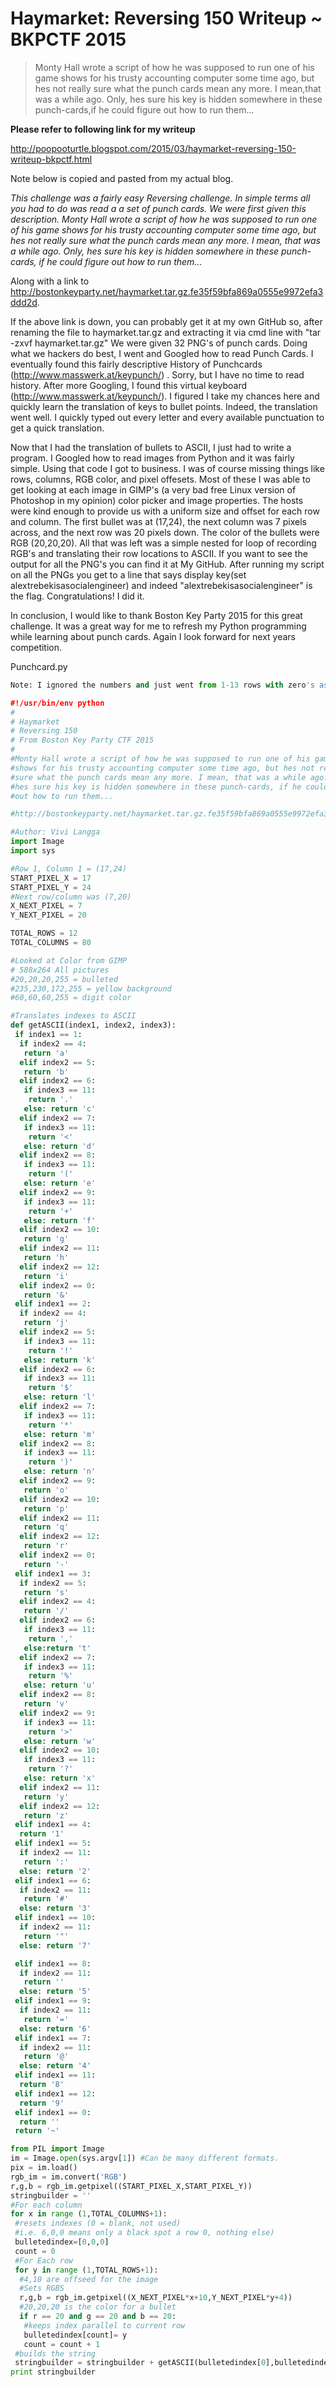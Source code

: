 Haymarket: Reversing 150 Writeup ~ BKPCTF 2015
===============================================

>Monty Hall wrote a script of how he was supposed to run one of his game shows for his trusty accounting computer some time ago, but hes not really sure what the punch cards mean any more. I mean,that was a while ago. Only, hes sure his key is hidden somewhere in these punch-cards,if he could figure out how to run them...


**Please refer to following link for my writeup**

http://poopooturtle.blogspot.com/2015/03/haymarket-reversing-150-writeup-bkpctf.html




Note below is copied and pasted from my actual blog. 

*This challenge was a fairly easy Reversing challenge. In simple terms all you had to do was read a a set of punch cards. We were first given this description. Monty Hall wrote a script of how he was supposed to run one of his game shows for his trusty accounting computer some time ago, but hes not really sure what the punch cards mean any more. I mean, that was a while ago. Only, hes sure his key is hidden somewhere in these punch-cards, if he could figure out how to run them...*

Along with a link to  
http://bostonkeyparty.net/haymarket.tar.gz.fe35f59bfa869a0555e9972efa3ddd2d.

If the above link is down, you can probably get it at my own GitHub so, after renaming the file to haymarket.tar.gz and extracting it via cmd line with "tar -zxvf haymarket.tar.gz" We were given 32 PNG's of punch cards. Doing what we hackers do best, I went and Googled how to read Punch Cards. I eventually found this fairly descriptive History of Punchcards (http://www.masswerk.at/keypunch/) . Sorry, but I have no time to read history. After more Googling, I found this virtual keyboard (http://www.masswerk.at/keypunch/). I figured I take my chances here and quickly learn the translation of keys to bullet points. Indeed, the translation went well. I quickly typed out every letter and every available punctuation to get a quick translation. 

Now that I had the translation of bullets to ASCII, I just had to write a program. I Googled how to read images from Python and it was fairly simple. Using that code I got to business. I was of course missing things like rows, columns, RGB color, and pixel offesets. Most of these I was able to get looking at each image in GIMP's (a very bad free Linux version of Photoshop in my opinion) color picker and image properties. The hosts were kind enough to provide us with a uniform size and offset for each row and column. The first bullet was at (17,24), the next column was 7 pixels across, and the next row was 20 pixels down. The color of the bullets were RGB (20,20,20). All that was left was a simple nested for loop of recording RGB's and translating their row locations to ASCII. If you want to see the output for all the PNG's you can find it at My GitHub. After running my script on all the PNGs you get to a line that says display key(set alextrebekisasocialengineer) and indeed "alextrebekisasocialengineer" is the flag. Congratulations! I did it.

In conclusion, I would like to thank Boston Key Party 2015 for this great challenge. It was a great way for me to refresh my Python programming while learning about punch cards. Again I look forward for next years competition.


Punchcard.py
```python
Note: I ignored the numbers and just went from 1-13 rows with zero's as the default value.

#!/usr/bin/env python
#
# Haymarket 
# Reversing 150
# From Boston Key Party CTF 2015
#
#Monty Hall wrote a script of how he was supposed to run one of his game 
#shows for his trusty accounting computer some time ago, but hes not really 
#sure what the punch cards mean any more. I mean, that was a while ago. Only, 
#hes sure his key is hidden somewhere in these punch-cards, if he could figure 
#out how to run them...

#http://bostonkeyparty.net/haymarket.tar.gz.fe35f59bfa869a0555e9972efa3ddd2d 

#Author: Vivi Langga
import Image
import sys

#Row 1, Column 1 = (17,24)
START_PIXEL_X = 17
START_PIXEL_Y = 24
#Next row/column was (7,20)
X_NEXT_PIXEL = 7
Y_NEXT_PIXEL = 20

TOTAL_ROWS = 12
TOTAL_COLUMNS = 80

#Looked at Color from GIMP
# 588x264 All pictures
#20,20,20,255 = bulleted
#235,230,172,255 = yellow background
#60,60,60,255 = digit color

#Translates indexes to ASCII
def getASCII(index1, index2, index3):
 if index1 == 1:
  if index2 == 4:
   return 'a'
  elif index2 == 5:
   return 'b'
  elif index2 == 6:
   if index3 == 11:
    return '.'
   else: return 'c'
  elif index2 == 7:
   if index3 == 11:
    return '<'
   else: return 'd'
  elif index2 == 8:
   if index3 == 11:
    return '('
   else: return 'e'
  elif index2 == 9:
   if index3 == 11:
    return '+'
   else: return 'f'
  elif index2 == 10:
   return 'g'
  elif index2 == 11:
   return 'h'
  elif index2 == 12:
   return 'i'
  elif index2 == 0:
   return '&'
 elif index1 == 2:
  if index2 == 4:
   return 'j'
  elif index2 == 5:
   if index3 == 11:
    return '!'
   else: return 'k'
  elif index2 == 6:
   if index3 == 11:
    return '$'
   else: return 'l'
  elif index2 == 7:
   if index3 == 11:
    return '*'
   else: return 'm'
  elif index2 == 8:
   if index3 == 11:
    return ')'
   else: return 'n'
  elif index2 == 9:
   return 'o'
  elif index2 == 10:
   return 'p'
  elif index2 == 11:
   return 'q'
  elif index2 == 12:
   return 'r'
  elif index2 == 0:
   return '-'
 elif index1 == 3:
  if index2 == 5:
   return 's'
  elif index2 == 4:
   return '/'
  elif index2 == 6:
   if index3 == 11:
    return ','
   else:return 't'
  elif index2 == 7:
   if index3 == 11:
    return '%'
   else: return 'u'
  elif index2 == 8:
   return 'v'
  elif index2 == 9:
   if index3 == 11:
    return '>'
   else: return 'w'
  elif index2 == 10:
   if index3 == 11:
    return '?'
   else: return 'x'
  elif index2 == 11:
   return 'y'
  elif index2 == 12:
   return 'z'
 elif index1 == 4:
  return '1'
 elif index1 == 5:
  if index2 == 11:
   return ':'
  else: return '2'
 elif index1 == 6:
  if index2 == 11:
   return '#'
  else: return '3'
 elif index1 == 10:
  if index2 == 11:
   return '"'
  else: return '7'

 elif index1 == 8:
  if index2 == 11:
   return ''
  else: return '5'
 elif index1 == 9:
  if index2 == 11:
   return '='
  else: return '6'
 elif index1 == 7:
  if index2 == 11:
   return '@'
  else: return '4'
 elif index1 == 11:
  return '8'
 elif index1 == 12:
  return '9'
 elif index1 == 0:
  return ''
 return '~'

from PIL import Image
im = Image.open(sys.argv[1]) #Can be many different formats.
pix = im.load()
rgb_im = im.convert('RGB')
r,g,b = rgb_im.getpixel((START_PIXEL_X,START_PIXEL_Y))
stringbuilder = ''
#For each column
for x in range (1,TOTAL_COLUMNS+1):
 #resets indexes (0 = blank, not used)
 #i.e. 6,0,0 means only a black spot a row 0, nothing else)
 bulletedindex=[0,0,0]
 count = 0
 #For Each row
 for y in range (1,TOTAL_ROWS+1):
  #4,10 are offseed for the image
  #Sets RGBS
  r,g,b = rgb_im.getpixel((X_NEXT_PIXEL*x+10,Y_NEXT_PIXEL*y+4))
  #20,20,20 is the color for a bullet
  if r == 20 and g == 20 and b == 20:
   #keeps index parallel to current row
   bulletedindex[count]= y 
   count = count + 1
 #builds the string
 stringbuilder = stringbuilder + getASCII(bulletedindex[0],bulletedindex[1],bulletedindex[2])
print stringbuilder
```
